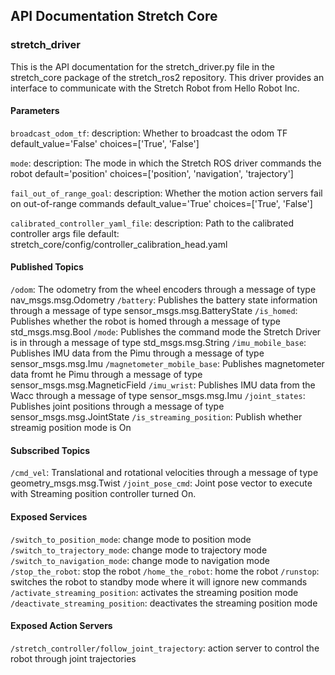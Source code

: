 ## API Documentation Stretch Core

### stretch_driver
This is the API documentation for the stretch_driver.py file in the stretch_core package of the stretch_ros2 repository. This driver provides an interface to communicate with the Stretch Robot from Hello Robot Inc.

#### Parameters
`broadcast_odom_tf`:
description: Whether to broadcast the odom TF
default_value='False'
choices=['True', 'False']

`mode`:
description: The mode in which the Stretch ROS driver commands the robot
default='position'
choices=['position', 'navigation', 'trajectory']

`fail_out_of_range_goal`:
description: Whether the motion action servers fail on out-of-range commands
default_value='True'
choices=['True', 'False']

`calibrated_controller_yaml_file`:
description: Path to the calibrated controller args file
default: stretch_core/config/controller_calibration_head.yaml

#### Published Topics
`/odom`: The odometry from the wheel encoders through a message of type nav_msgs.msg.Odometry
`/battery`: Publishes the battery state information through a message of type sensor_msgs.msg.BatteryState
`/is_homed`: Publishes whether the robot is homed through a message of type std_msgs.msg.Bool
`/mode`: Publishes the command mode the Stretch Driver is in through a message of type std_msgs.msg.String
`/imu_mobile_base`: Publishes IMU data from the Pimu through a message of type sensor_msgs.msg.Imu
`/magnetometer_mobile_base`: Publishes magnetometer data fromt he Pimu through a message of type sensor_msgs.msg.MagneticField
`/imu_wrist`: Publishes IMU data from the Wacc through a message of type sensor_msgs.msg.Imu
`/joint_states`: Publishes joint positions through a message of type sensor_msgs.msg.JointState
`/is_streaming_position`: Publish whether streamig position mode is On

#### Subscribed Topics
`/cmd_vel`: Translational and rotational velocities through a message of type geometry_msgs.msg.Twist
`/joint_pose_cmd`: Joint pose vector to execute with Streaming position controller turned On.

#### Exposed Services
`/switch_to_position_mode`: change mode to position mode
`/switch_to_trajectory_mode`: change mode to trajectory mode
`/switch_to_navigation_mode`: change mode to navigation mode
`/stop_the_robot`: stop the robot
`/home_the_robot`: home the robot
`/runstop`: switches the robot to standby mode where it will ignore new commands
`/activate_streaming_position`: activates the streaming position mode
`/deactivate_streaming_position`: deactivates the streaming position mode

#### Exposed Action Servers
`/stretch_controller/follow_joint_trajectory`: action server to control the robot through joint trajectories
